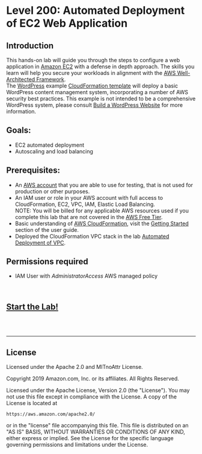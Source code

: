 ﻿# Level 200: Automated Deployment of EC2 Web Application

## Introduction
This hands-on lab will guide you through the steps to configure a web application in [Amazon EC2](https://aws.amazon.com/ec2/) with a defense in depth approach. The skills you learn will help you secure your workloads in alignment with the [AWS Well-Architected Framework](https://aws.amazon.com/architecture/well-architected/).  
The [WordPress](https://wordpress.org/) example [CloudFormation template](Code/wordpress.yaml) will deploy a basic WordPress  content management system, incorporating a number of AWS security best practices. This example is not intended to be a comprehensive WordPress system, please consult [Build a WordPress Website](https://aws.amazon.com/getting-started/projects/build-wordpress-website/) for more information.

## Goals:
* EC2 automated deployment
* Autoscaling and load balancing

## Prerequisites:
* An [AWS account](https://portal.aws.amazon.com/gp/aws/developer/registration/index.html) that you are able to use for testing, that is not used for production or other purposes.  
* An IAM user or role in your AWS account with full access to CloudFormation, EC2, VPC, IAM, Elastic Load Balancing.  
NOTE: You will be billed for any applicable AWS resources used if you complete this lab that are not covered in the [AWS Free Tier](https://aws.amazon.com/free/).
* Basic understanding of [AWS CloudFormation](https://aws.amazon.com/cloudformation/), visit the [Getting Started](https://docs.aws.amazon.com/AWSCloudFormation/latest/UserGuide/GettingStarted.html) section of the user guide.
* Deployed the CloudFormation VPC stack in the lab [Automated Deployment of VPC](../200_Automated_Deployment_of_VPC/README.md).

## Permissions required
* IAM User with *AdministratorAccess* AWS managed policy

<BR>

## [Start the Lab!](Lab_Guide.md)

<BR>
<BR>

***

## License
Licensed under the Apache 2.0 and MITnoAttr License. 

Copyright 2019 Amazon.com, Inc. or its affiliates. All Rights Reserved.

Licensed under the Apache License, Version 2.0 (the "License"). You may not use this file except in compliance with the License. A copy of the License is located at

    https://aws.amazon.com/apache2.0/

or in the "license" file accompanying this file. This file is distributed on an "AS IS" BASIS, WITHOUT WARRANTIES OR CONDITIONS OF ANY KIND, either express or implied. See the License for the specific language governing permissions and limitations under the License.


